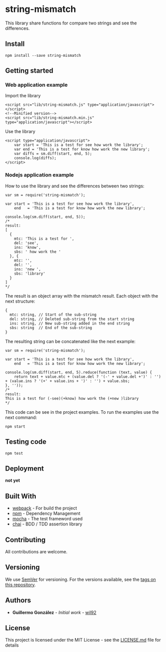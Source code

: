 # string-mismatch

This library share functions for compare two strings and see the differences.

## Install

```
npm install --save string-mismatch
```

## Getting started

### Web application example

Import the library

```html5
<script src="lib/string-mismatch.js" type="application/javascript"></script>
<!--Minified version-->
<script src="lib/string-mismatch.min.js" type="application/javascript"></script>
```

Use the library

```html5
<script type="application/javascript">
    var start = 'This is a test for see how work the library';
    var end = 'This is a test for know how work the new library';
    var diffs = sm.diff(start, end, 5);
    console.log(diffs);
</script>
```

### Nodejs application example
How to use the library and see the differences between two strings:

```es5
var sm = require('string-mismatch');

var start = 'This is a test for see how work the library',
    end   = 'This is a test for know how work the new library';

console.log(sm.diff(start, end, 5));
/*
result:
[
  {
    mtc: 'This is a test for ',
    del: 'see',
    ins: 'know',
    sbs: ' how work the '
  }, {
    mtc: '',
    del: '',
    ins: 'new ',
    sbs: 'library'
  }
]
*/
```

The result is an object array with the mismatch result. Each object with the next structure:

```es5
{
  mtc: string, // Start of the sub-string
  del: string, // Deleted sub-string from the start string
  ins: string, // New sub-string added in the end string
  sbs: string  // End of the sub-string
}
```

The resulting string can be concatenated like the next example:

```es5
var sm = require('string-mismatch');

var start = 'This is a test for see how work the library',
    end   = 'This is a test for know how work the new library';

console.log(sm.diff(start, end, 5).reduce(function (text, value) {
    return text + value.mtc + (value.del ? '(-' + value.del +')' : '') + (value.ins ? '(+' + value.ins + ')' : '') + value.sbs;
}, ''));
/*
result:
This is a test for (-see)(+know) how work the (+new )library
*/
```

This code can be see in the project examples. To run the examples use the next command:

```
npm start
```

## Testing code

```
npm test
```

## Deployment

**not yet**

## Built With

* [webpack](https://webpack.js.org/) - For build the project
* [npm](https://www.npmjs.com/) - Dependency Management
* [mocha](https://mochajs.org/) - The test frameword used
* [chai](https://mochajs.org/) - BDD / TDD assertion library

## Contributing

All contributions are welcome.

## Versioning

We use [SemVer](http://semver.org/) for versioning. For the versions available, see the [tags on this repository](https://github.com/your/project/tags).

## Authors

* **Guillermo González** - *Initial work* - [wil92](https://github.com/wil92)

## License

This project is licensed under the MIT License - see the [LICENSE.md](https://gitlab.com/wil92/wankar-server/blob/development/LICENSE) file for details
